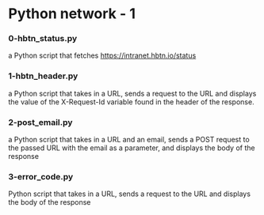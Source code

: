 # Python network - 1
### 0-hbtn_status.py
a Python script that fetches https://intranet.hbtn.io/status
### 1-hbtn_header.py
a Python script that takes in a URL, sends a request to the URL and displays the value of the X-Request-Id variable found in the header of the response.
### 2-post_email.py
a Python script that takes in a URL and an email, sends a POST request to the passed URL with the email as a parameter, and displays the body of the response
### 3-error_code.py
Python script that takes in a URL, sends a request to the URL and displays the body of the response
